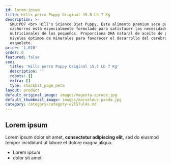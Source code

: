 ```yaml
---
id: lorem-ipsum
title: Hills perro Puppy Original 15.5 Lb 7 Kg
description: >-
  SKU:PO7 <br> Hill's Science Diet Puppy. Este alimento premium seco para
  cachorros está especialmente formulado para satisfacer las necesidades
  nutricionales de los pequeños. Proporciona DHA natural de aceite de pescado y
  niveles óptimos de minerales para favorecer el desarrollo del cerebro, ojos y
  esqueleto.
price: '1,010'
order: 0
featured: false
seo:
  title: 'Hills perro Puppy Original 15.5 Lb 7 Kg'
  description: ''
  robots: []
  extra: []
  type: stackbit_page_meta
layout: product
default_original_image: images/magenta-spruce.jpg
default_thumbnail_image: images/marvelous-panda.jpg
category: category/category-e2l57ul4s.md
---
```

## Lorem ipsum

Lorem ipsum dolor sit amet, **consectetur adipiscing elit**, sed do eiusmod tempor incididunt ut labore et dolore magna aliqua.

- Lorem ipsum
- dolor sit amet